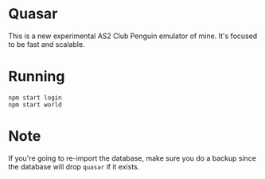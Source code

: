 # Quasar

This is a new experimental AS2 Club Penguin emulator of mine. It's focused to be fast and scalable.

# Running

```
npm start login
npm start world
```

# Note

If you're going to re-import the database, make sure you do a backup since the database will drop `quasar` if it exists.
